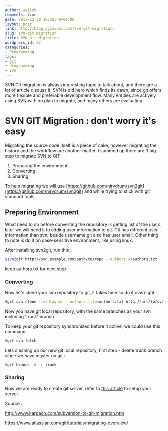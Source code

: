 ```yaml
---
author: wejick
comments: true
date: 2015-12-30 10:42:40+00:00
layout: post
link: http://blog.ggiovani.com/svn-git-migration/
slug: svn-git-migration
title: SVN Git Migration
wordpress_id: 27
categories:
- Programming
tags:
- git
- programming
- svn
---
```


SVN Git migration is always interesting topic to talk about, and there are a lot of article discuss it. SVN is old hero which finds its dawn, since git offers more flexible and preferable development flow. Many entities are actively using SVN with no plan to migrate, and many others are evaluating.

# SVN GIT Migration : don't worry it's easy

Migrating the source code itself is a piece of cake, however migrating the history and the workflow are another matter. I summed up there are 3 big step to migrate SVN to GIT :
    
  1. Preparing the environment
  2. Converting
  3. Sharing

To help migrating we will use [https://github.com/nirvdrum/svn2git](https://github.com/nirvdrum/svn2git) and while trying to stick with git standard tools.

## Preparing Environment

What need to do before converting the repository is getting list of the users, later we will need it to adding user information to git. Git has different user information than svn, beside username git also has user email. Other thing to note is do it on case-sensitive environment, like using linux.

After installing svn2git, run this :

```sh    
$svn2git http://svn.example.com/path/to/repo --authors ~/authors.txt`
```

keep authors.txt for next step

### Converting

Now let's clone your svn repository to git, it takes time so do it overnight :

```sh
$git svn clone --stdlayout --authors-file=authors.txt http://url/to/svn/repository dest_dir-tmp
```

Now you have git local repository, with the same branches as your svn including 'trunk' branch.

To keep your git repository synchronized before it active, we could use this command.

```sh    
$git svn fetch
```

Lets cleaning up our new git local repository, first step - delete trunk branch since we have master on git :

```sh    
$git branch -d -r trunk
```

### Sharing

Now we are ready to create git server, refer to [this article](https://git-scm.com/book/en/v2/Git-on-the-Server-Setting-Up-the-Server) to setup your server.

Source :

http://www.karpach.com/subversion-to-git-migration.htm

https://www.atlassian.com/git/tutorials/migrating-overview/

